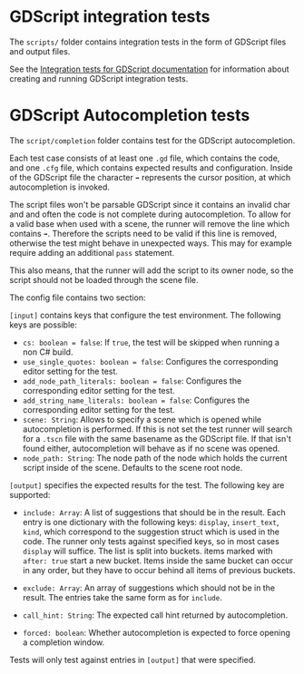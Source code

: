 # GDScript integration tests

The `scripts/` folder contains integration tests in the form of GDScript files
and output files.

See the
[Integration tests for GDScript documentation](https://docs.godotengine.org/en/latest/contributing/development/core_and_modules/unit_testing.html#integration-tests-for-gdscript)
for information about creating and running GDScript integration tests.

# GDScript Autocompletion tests

The `script/completion` folder contains test for the GDScript autocompletion.

Each test case consists of at least one `.gd` file, which contains the code, and one `.cfg` file, which contains expected results and configuration. Inside of the GDScript file the character `➡` represents the cursor position, at which autocompletion is invoked.

The script files won't be parsable GDScript since it contains an invalid char and and often the code is not complete during autocompletion. To allow for a valid base when used with a scene, the
runner will remove the line which contains `➡`. Therefore the scripts need to be valid if this line is removed, otherwise the test might behave in unexpected ways. This may for example require
adding an additional `pass` statement.

This also means, that the runner will add the script to its owner node, so the script should not be loaded through the scene file.

The config file contains two section:

`[input]` contains keys that configure the test environment. The following keys are possible:

- `cs: boolean = false`: If `true`, the test will be skipped when running a non C# build.
- `use_single_quotes: boolean = false`: Configures the corresponding editor setting for the test.
- `add_node_path_literals: boolean = false`: Configures the corresponding editor setting for the test.
- `add_string_name_literals: boolean = false`: Configures the corresponding editor setting for the test.
- `scene: String`: Allows to specify a scene which is opened while autocompletion is performed. If this is not set the test runner will search for a `.tscn` file with the same basename as the GDScript file. If that isn't found either, autocompletion will behave as if no scene was opened.
- `node_path: String`: The node path of the node which holds the current script inside of the scene. Defaults to the scene root node.

`[output]` specifies the expected results for the test. The following key are supported:

- `include: Array`: A list of suggestions that should be in the result. Each entry is one dictionary with the following keys: `display`, `insert_text`, `kind`, which correspond to the suggestion struct which is used in the code. The runner only tests against specified keys, so in most cases `display` will suffice.
  The list is split into buckets. items marked with `after: true` start a new bucket. Items inside the same bucket can occur in any order, but they have to occur behind all items of previous buckets.

- `exclude: Array`: An array of suggestions which should not be in the result. The entries take the same form as for `include`.
- `call_hint: String`: The expected call hint returned by autocompletion.
- `forced: boolean`: Whether autocompletion is expected to force opening a completion window.

Tests will only test against entries in `[output]` that were specified.
